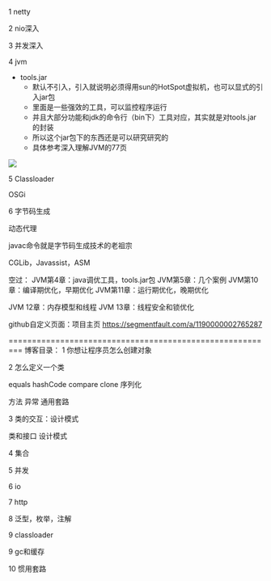 1 netty


2 nio深入



3 并发深入


4 jvm


* tools.jar
    * 默认不引入，引入就说明必须得用sun的HotSpot虚拟机，也可以显式的引入jar包
	* 里面是一些强效的工具，可以监控程序运行
	* 并且大部分功能和jdk的命令行（bin下）工具对应，其实就是对tools.jar的封装
	* 所以这个jar包下的东西还是可以研究研究的
	* 具体参考深入理解JVM的77页
	
![](./img/11111.png)


5 Classloader

OSGi

6 字节码生成

动态代理

javac命令就是字节码生成技术的老祖宗

CGLib，Javassist，ASM




空过：
JVM第4章：java调优工具，tools.jar包
JVM第5章：几个案例
JVM第10章：编译期优化，早期优化
JVM第11章：运行期优化，晚期优化

JVM 12章：内存模型和线程
JVM 13章：线程安全和锁优化



github自定义页面：项目主页
https://segmentfault.com/a/1190000002765287

=========================================================
博客目录：
1 你想让程序员怎么创建对象



2 怎么定义一个类

equals
hashCode
compare
clone
序列化

方法
异常
通用套路

3 类的交互：设计模式

类和接口
设计模式

4 集合



5 并发



6 io



7 http



8 泛型，枚举，注解


9 classloader



9 gc和缓存



10 惯用套路






